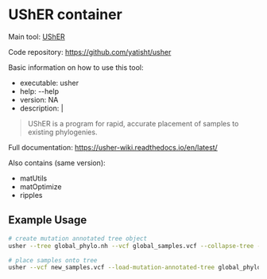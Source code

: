 # UShER container

Main tool: [UShER](https://usher-wiki.readthedocs.io/en/latest/)
  
Code repository: https://github.com/yatisht/usher

Basic information on how to use this tool:
- executable: usher
- help: --help
- version: NA
- description: |
> UShER is a program for rapid, accurate placement of samples to existing phylogenies. 
  
Full documentation: https://usher-wiki.readthedocs.io/en/latest/

Also contains (same version):
- matUtils
- matOptimize
- ripples

## Example Usage

```bash
# create mutation annotated tree object
usher --tree global_phylo.nh --vcf global_samples.vcf --collapse-tree --save-mutation-annotated-tree global_phylo.pb

# place samples onto tree
usher --vcf new_samples.vcf --load-mutation-annotated-tree global_phylo.pb --write-uncondensed-final-tree
```
